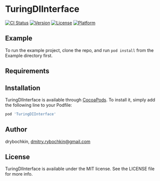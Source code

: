 # TuringDIInterface

[![CI Status](https://img.shields.io/travis/drybochkin/TuringDIInterface.svg?style=flat)](https://travis-ci.org/drybochkin/TuringDIInterface)
[![Version](https://img.shields.io/cocoapods/v/TuringDIInterface.svg?style=flat)](https://cocoapods.org/pods/TuringDIInterface)
[![License](https://img.shields.io/cocoapods/l/TuringDIInterface.svg?style=flat)](https://cocoapods.org/pods/TuringDIInterface)
[![Platform](https://img.shields.io/cocoapods/p/TuringDIInterface.svg?style=flat)](https://cocoapods.org/pods/TuringDIInterface)

## Example

To run the example project, clone the repo, and run `pod install` from the Example directory first.

## Requirements

## Installation

TuringDIInterface is available through [CocoaPods](https://cocoapods.org). To install
it, simply add the following line to your Podfile:

```ruby
pod 'TuringDIInterface'
```

## Author

drybochkin, dmitry.rybochkin@gmail.com

## License

TuringDIInterface is available under the MIT license. See the LICENSE file for more info.
